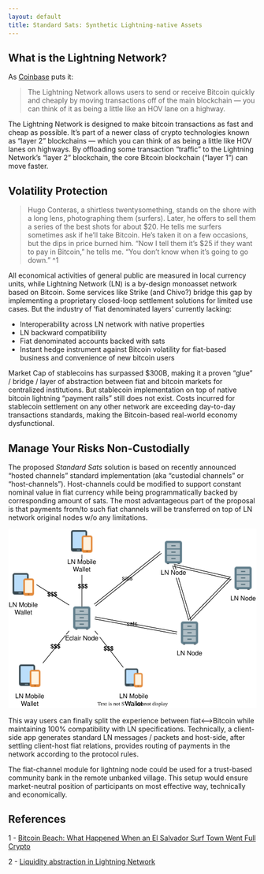 ```yaml
---
layout: default
title: Standard Sats: Synthetic Lightning-native Assets
---
```


## What is the Lightning Network?

As [Coinbase](https://www.coinbase.com/learn/crypto-basics/what-is-lightning) puts it:

> The Lightning Network allows users to send or receive Bitcoin quickly and cheaply by moving transactions off of the 
> main blockchain — you can think of it as being a little like an HOV lane on a highway.  

The Lightning Network is designed to make bitcoin transactions as fast and cheap as possible. It’s part of a newer class
of crypto technologies known as “layer 2” blockchains — which you can think of as being a little like HOV lanes on 
highways. By offloading some transaction “traffic” to the Lightning Network’s “layer 2” blockchain, the core Bitcoin 
blockchain (“layer 1”) can move faster. 

## Volatility Protection

> Hugo Conteras, a shirtless twentysomething, stands on the shore with a long lens, photographing them (surfers). Later, 
he offers to sell them a series of the best shots for about $20. He tells me surfers sometimes ask if he’ll take 
Bitcoin. He’s taken it on a few occasions, but the dips in price burned him. “Now I tell them it’s $25 if they want to 
pay in Bitcoin,” he tells me. “You don’t know when it’s going to go down.” ^1

All economical activities of general public are measured in local currency units, while Lightning Network (LN) is a 
by-design monoasset network based on Bitcoin. Some services like Strike (and Chivo?) bridge this gap by implementing a 
proprietary closed-loop settlement solutions for limited use cases. But the industry of ‘fiat denominated layers’ 
currently lacking:

 - Interoperability across LN network with native properties
 - LN backward compatibility
 - Fiat denominated accounts backed with sats
 - Instant hedge instrument against Bitcoin volatility for fiat-based business and convenience of new bitcoin users

Market Cap of stablecoins has surpassed $300B, making it a proven “glue” / bridge / layer of abstraction between fiat 
and bitcoin markets for centralized institutions. But stablecoin implementation on top of native bitcoin lightning 
“payment rails” still does not exist. Costs incurred for stablecoin settlement on any other network are exceeding 
day-to-day transactions standards, making the Bitcoin-based real-world economy dysfunctional.

## Manage Your Risks Non-Custodially

The proposed *Standard Sats* solution is based on recently announced “hosted channels” standard implementation 
(aka “custodial channels” or “host-channels”). Host-channels could be modified to support constant nominal value in 
fiat currency while being programmatically backed by corresponding amount of sats. The most advantageous part of the 
proposal is that payments from/to such fiat channels will be transferred on top of LN network original nodes w/o any 
limitations.

![Schematic View of the Lightning Node and Satellite Wallets ><](assets/img/standard-sats-community.drawio.svg)

This way users can finally split the experience between fiat<–>Bitcoin while maintaining 100% compatibility with LN 
specifications. Technically, a client-side app generates standard LN messages / packets and host-side, after settling 
client-host fiat relations, provides routing of payments in the network according to the protocol rules.

The fiat-channel module for lightning node could be used for a trust-based community bank in the remote unbanked village.
This setup would ensure market-neutral position of participants on most effective way, technically and economically.

## References

1 - [Bitcoin Beach: What Happened When an El Salvador Surf Town Went Full Crypto](https://www.bloomberg.com/news/features/2021-06-17/world-s-biggest-bitcoin-experiment-is-a-surf-town-in-el-salvador)

2 - [Liquidity abstraction in Lightning Network](https://notgeld.medium.com/liquidity-abstraction-in-lightning-network-3d7a1d76ac82)